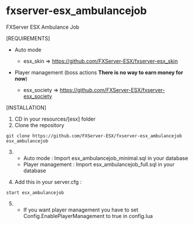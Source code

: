 # fxserver-esx_ambulancejob
FXServer ESX Ambulance Job

[REQUIREMENTS]

* Auto mode
   - esx_skin => https://github.com/FXServer-ESX/fxserver-esx_skin
  
* Player management (boss actions **There is no way to earn money for now**)
  * esx_society => https://github.com/FXServer-ESX/fxserver-esx_society

[INSTALLATION]

1) CD in your resources/[esx] folder
2) Clone the repository
```
git clone https://github.com/FXServer-ESX/fxserver-esx_ambulancejob esx_ambulancejob
```
3) * Auto mode : Import esx_ambulancejob_minimal.sql in your database
   * Player management : Import esx_ambulancejob_full.sql in your database

4) Add this in your server.cfg :

```
start esx_ambulancejob
```
5) * If you want player management you have to set Config.EnablePlayerManagement to true in config.lua

